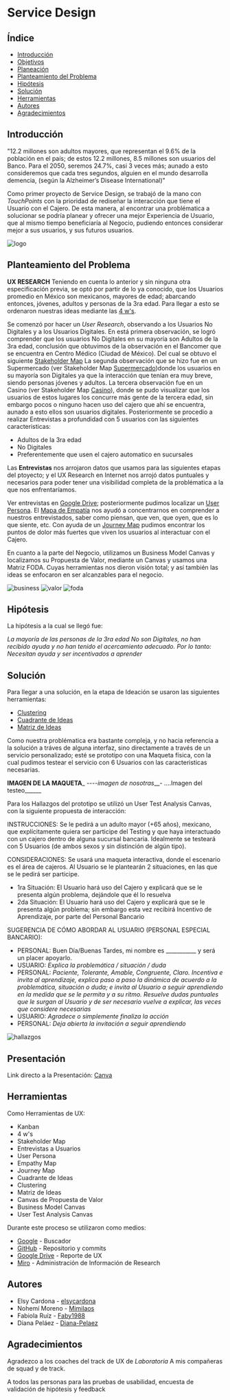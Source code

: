 # Service Design

## Índice

- [Introducción](#Introducción)
- [Objetivos](#Objetivos)
- [Planeación](#Planeación)
- [Planteamiento del Problema](#Planteamiento-del-Problema)
- [Hipótesis](#Hipótesis)
- [Solución](#Solución)
- [Herramientas](#Herramientas)
- [Autores](#Autores)
- [Agradecimientos](#agradecimientos)

## Introducción

"12.2 millones son adultos mayores, que representan el 9.6% de la población en el país; de estos 12.2 millones, 8.5 millones son usuarios del Banco. Para el 2050, seremos 24.7%, casi 3 veces más; aunado a esto consideremos que cada tres segundos, alguien en el mundo desarrolla demencia, (según la Alzheimer’s Disease International)"

Como primer proyecto de Service Design, se trabajó de la mano con _TouchPoints_ con la prioridad de rediseñar la interacción que tiene el Usuario con el Cajero. De esta manera, al encontrar una problématica a solucionar se podría planear y ofrecer una mejor Experiencia de Usuario, que al mismo tiempo beneficiaría al Negocio, pudiendo entonces considerar mejor a sus usuarios, y sus futuros usuarios.

![logo](https://raw.githubusercontent.com/elsycardona/ServiceDesign/master/Imagenes/logoTouchPoints.png)


## Planteamiento del Problema

**UX RESEARCH**
Teniendo en cuenta lo anterior y sin ninguna otra especificación previa, se optó por partir de lo ya conocido, que los Usuarios promedio en México son mexicanos, mayores de edad; abarcando entonces, jóvenes, adultos y personas de la 3ra edad. Para llegar a esto se ordenaron nuestras ideas mediante las [4 w's](https://raw.githubusercontent.com/elsycardona/ServiceDesign/master/Imagenes/Definici%C3%B3n%20del%20problema.jpg).

Se comenzó por hacer un _User Research_, observando a los Usuarios No Digitales y a los Usuarios Digitales.
En está primera observación, se logró comprender que los usuarios No Digitales en su mayoría son Adultos de la 3ra edad, conclusión que obtuvimos de la observación en el Bancomer que se encuentra en Centro Médico (Ciudad de México). Del cual se obtuvo el siguiente [Stakeholder Map](https://raw.githubusercontent.com/elsycardona/ServiceDesign/master/Imagenes/Stakeholder%20Map%20-%20Banco.jpg)
La segunda observación que se hizo fue en un Supermercado (ver Stakeholder Map [Supermercado](https://raw.githubusercontent.com/elsycardona/ServiceDesign/master/Imagenes/Stakeholder%20Map%20-%20Supermercado.jpg))donde los usuarios en su mayoría son Digitales ya que la interacción que tenían era muy breve, siendo personas jóvenes y adultos.
La tercera observación fue en un Casino (ver Stakeholder Map [Casino](https://raw.githubusercontent.com/elsycardona/ServiceDesign/master/Imagenes/Stakeholder%20Map%20-%20Casino.jpg)), donde se pudo visualizar que los usuarios de estos lugares los concurre más gente de la tercera edad, sin embargo pocos o ninguno hacen uso del cajero que ahí se encuentra, aunado a esto ellos son usuarios digitales. 
Posteriormente se procedio a realizar Entrevistas a profundidad con 5 usuarios con las siguientes caracteristicas:
* Adultos de la 3ra edad
* No Digitales
* Preferentemente que usen el cajero automatico en sucursales

Las **Entrevistas** nos arrojaron datos que usamos para las siguientes etapas del ptoyecto; y el UX Research en Internet nos arrojó datos puntuales y necesarios para poder tener una visibilidad completa de la problématica a la que nos enfrentaríamos.

Ver entrevistas en [Google Drive](https://docs.google.com/document/d/1SRifrrjz5M4_e5iVvH5QqQMTdUY5pvg2NULL7P9TYhg/edit?usp=sharing); posteriormente pudimos localizar un [User Persona](https://raw.githubusercontent.com/elsycardona/ServiceDesign/master/Imagenes/User%20Persona.jpg).
El [Mapa de Empatía](https://raw.githubusercontent.com/elsycardona/ServiceDesign/master/Imagenes/Mapa%20de%20Empat%C3%ADa.jpg) nos ayudó a concentrarnos en comprender a nuestros entrevistados, saber como piensan, que ven, que oyen, que es lo que siente, etc.
Con ayuda de un [Journey Map](https://raw.githubusercontent.com/elsycardona/ServiceDesign/master/Imagenes/Journey%20Map.jpg) pudimos encontrar los puntos de dolor más fuertes que viven los usuarios al interactuar con el Cajero. 

En cuanto a la parte del Negocio, utilizamos un Business Model Canvas y localizamos su Propuesta de Valor, mediante un Canvas y usamos una Matriz FODA. Cuyas herramientas nos dieron visión total; y así también las ideas se enfocaron en ser alcanzables para el negocio.

![business](https://raw.githubusercontent.com/elsycardona/ServiceDesign/master/Imagenes/Business%20Model%20Canvas.jpg)
![valor](https://raw.githubusercontent.com/elsycardona/ServiceDesign/master/Imagenes/Canvas%20Propuesta%20de%20valor.jpg)
![foda](https://raw.githubusercontent.com/elsycardona/ServiceDesign/master/Imagenes/Matriz%20FODA.jpg)


## Hipótesis

La hipótesis a la cual se llegó fue:

*La mayoría de las personas de la 3ra edad No son Digitales, no han recibido ayuda y no han tenido el acercamiento adecuado. Por lo tanto: Necesitan ayuda y ser incentivados a aprender*


## Solución 

Para llegar a una solución, en la etapa de Ideación se usaron las siguientes herramientas:
* [Clustering](https://raw.githubusercontent.com/elsycardona/ServiceDesign/master/Imagenes/CLUSTERING.jpg)
* [Cuadrante de Ideas](https://raw.githubusercontent.com/elsycardona/ServiceDesign/master/Imagenes/Ideaci%C3%B3n.jpg)
* [Matriz de Ideas](https://raw.githubusercontent.com/elsycardona/ServiceDesign/master/Imagenes/Matriz%20de%20Ideas.jpg)

Como nuestra problématica era bastante compleja, y no hacia referencia a la solución a tráves de alguna interfaz, sino directamente a través de un servicio personalizado; esté se prototipo con una Maqueta física, con la cual pudimos testear el servicio con 6 Usuarios con las caracteristicas necesarias.

____IMAGEN DE LA MAQUETA_____
_----_imagen de nosotras____-
....Imagen del testeo______


Para los Hallazgos del prototipo se utilizó un User Test Analysis Canvas, con la siguiente propuesta de interacción:

INSTRUCCIONES:
Se le pedirá a un adulto mayor (+65 años), mexicano, que explícitamente quiera ser participe del Testing y que haya interactuado con un cajero dentro de alguna sucursal bancaria.
Idealmente se testeará con 5 Usuarios (de ambos sexos y sin distinción de algún tipo).

CONSIDERACIONES:
Se usará una maqueta interactiva, donde el escenario es el área de cajeros.
Al Usuario se le plantearán 2 situaciones, en las que se le pedirá ser participe.
* 1ra Situación: El Usuario hará uso del Cajero y explicará que se le presenta algún problema, dejándole que él lo resuelva
* 2da Situación: El Usuario hará uso del Cajero y explicará que se le presenta algún problema; sin embargo esta vez recibirá Incentivo de Aprendizaje, por parte del Personal Bancario

SUGERENCIA DE CÓMO ABORDAR AL USUARIO (PERSONAL ESPECIAL BANCARIO):
* PERSONAL: Buen Día/Buenas Tardes, mi nombre es ___________ y será un placer apoyarlo.
* USUARIO: *Explica la problemática / situación / duda*
* PERSONAL: *Paciente, Tolerante, Amable, Congruente, Claro. Incentiva e invita al aprendizaje, explica paso a paso la dinámica de acuerdo a la problemática, situación o duda; e invita al Usuario a seguir aprendiendo en la medida que se le permita y a su ritmo. Resuelve dudas puntuales que le surgan al Usuario y de ser necesario vuelve a explicar, las veces que considere necesarias*
* USUARIO: *Agradece o simplemente finaliza la acción*
* PERSONAL: *Deja abierta la invitación a seguir aprendiendo*

![hallazgos](https://raw.githubusercontent.com/elsycardona/ServiceDesign/master/Imagenes/Hallazgos..jpg)

## Presentación

Link directo a la Presentación: [Canva](https://www.canva.com/design/DADbLAHHqTI/mLGOZ8WvHI-NAdg29gyrKg/view?utm_content=DADbLAHHqTI&utm_campaign=designshare&utm_medium=link&utm_source=sharebutton)

## Herramientas

Como Herramientas de UX:
- Kanban
- 4 w's
- Stakeholder Map
- Entrevistas a Usuarios
- User Persona
- Empathy Map
- Journey Map
- Cuadrante de Ideas
- Clustering
- Matriz de Ideas
- Canvas de Propuesta de Valor
- Business Model Canvas
- User Test Analysis Canvas

Durante este proceso se utilizaron como medios:
- [Google](https://www.google.com/) - Buscador
- [GitHub](https://github.com/) - Repositorio y commits
- [Google Drive](https://www.google.com/intl/es-419/drive/) - Reporte de UX
- [Miro](https://miro.com/app/board/o9J_kxsxyQk=/) - Administración de Información de Research


## Autores

- Elsy Cardona - [elsycardona](https://github.com/elsycardona/)
- Nohemí Moreno - [Mimilaos](https://github.com/Mimilaos)
- Fabiola Ruíz - [Faby1988](https://github.com/Faby1988)
- Diana Peláez - [Diana-Pelaez](https://github.com/Diana-Pelaez)


## Agradecimientos

Agradezco a los coaches del track de UX de _Laboratoria_
A mis compañeras de squad y de track.

A todos las personas para las pruebas de usabilidad, encuesta de validación de hipótesis y feedback
